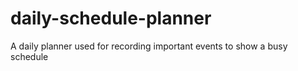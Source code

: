 # daily-schedule-planner
A daily planner used for recording important events to show a busy schedule
